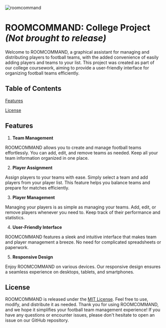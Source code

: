 
![roomcommand](https://github.com/AlianZip/CollegePrjct/assets/108951600/0044a298-b48b-4d64-b8e8-1dd41a30d099)

# ROOMCOMMAND: College Project _(Not brought to release)_
Welcome to ROOMCOMMAND, a graphical assistant for managing and distributing players to football teams, with the added convenience of easily adding players and teams to your list. This project was created as part of our college coursework, aiming to provide a user-friendly interface for organizing football teams efficiently.

## Table of Contents
[Features](https://github.com/AlianZip/CollegePrjct/edit/master/README.md#features)

[License](https://github.com/AlianZip/CollegePrjct/edit/master/README.md#license)


## Features
1. **Team Management**

ROOMCOMMAND allows you to create and manage football teams effortlessly. You can add, edit, and remove teams as needed. Keep all your team information organized in one place.


2. **Player Assignment**

Assign players to your teams with ease. Simply select a team and add players from your player list. This feature helps you balance teams and prepare for matches efficiently.


3. **Player Management**

Managing your players is as simple as managing your teams. Add, edit, or remove players whenever you need to. Keep track of their performance and statistics.


4. **User-Friendly Interface**

ROOMCOMMAND features a sleek and intuitive interface that makes team and player management a breeze. No need for complicated spreadsheets or paperwork.


5. **Responsive Design**

Enjoy ROOMCOMMAND on various devices. Our responsive design ensures a seamless experience on desktops, tablets, and smartphones.


## License
ROOMCOMMAND is released under the [MIT License](https://github.com/AlianZip/CollegePrjct/blob/master/LICENSE). Feel free to use, modify, and distribute it as needed.
Thank you for using ROOMCOMMAND, and we hope it simplifies your football team management experience! If you have any questions or encounter issues, please don't hesitate to open an issue on our GitHub repository.
